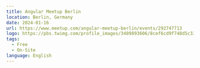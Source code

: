 ```yaml
---
title: Angular Meetup Berlin
location: Berlin, Germany
date: 2024-01-16
url: https://www.meetup.com/angular-meetup-berlin/events/292747713
logo: https://pbs.twimg.com/profile_images/3489893606/8cef6cd9f748d5c331e73dc17b011ece_400x400.png
tags:
  - Free
  - On-Site
language: English
---
```

